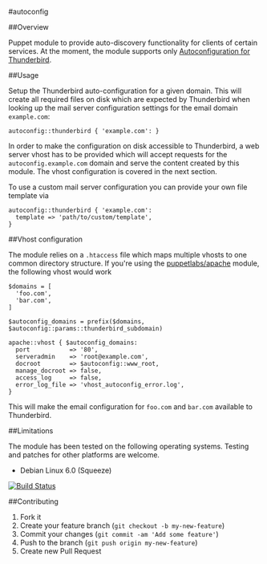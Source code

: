 #autoconfig

##Overview

Puppet module to provide auto-discovery functionality for clients of certain services. At the moment, the module
supports only [Autoconfiguration for Thunderbird](https://developer.mozilla.org/en-US/docs/Mozilla/Thunderbird/Autoconfiguration).

##Usage

Setup the Thunderbird auto-configuration for a given domain. This will create all required files on disk which are
expected by Thunderbird when looking up the mail server configuration settings for the email domain `example.com`:

```
autoconfig::thunderbird { 'example.com': }
```

In order to make the configuration on disk accessible to Thunderbird, a web server vhost has to be provided which will
accept requests for the `autoconfig.example.com` domain and serve the content created by this module. The vhost
configuration is covered in the next section.

To use a custom mail server configuration you can provide your own file template via

```
autoconfig::thunderbird { 'example.com':
  template => 'path/to/custom/template',
}
```

##Vhost configuration

The module relies on a `.htaccess` file which maps multiple vhosts to one common directory structure. If you're using
the [puppetlabs/apache](https://forge.puppetlabs.com/puppetlabs/apache) module, the following vhost would work

```
$domains = [
  'foo.com',
  'bar.com',
]

$autoconfig_domains = prefix($domains, $autoconfig::params::thunderbird_subdomain)

apache::vhost { $autoconfig_domains:
  port           => '80',
  serveradmin    => 'root@example.com',
  docroot        => $autoconfig::www_root,
  manage_docroot => false,
  access_log     => false,
  error_log_file => 'vhost_autoconfig_error.log',
}
```

This will make the email configuration for `foo.com` and `bar.com` available to Thunderbird.


##Limitations

The module has been tested on the following operating systems. Testing and patches for other platforms are welcome.

* Debian Linux 6.0 (Squeeze)

[![Build Status](https://travis-ci.org/tohuwabohu/puppet-autoconfig.png?branch=master)](https://travis-ci.org/tohuwabohu/puppet-autoconfig)

##Contributing

1. Fork it
2. Create your feature branch (`git checkout -b my-new-feature`)
3. Commit your changes (`git commit -am 'Add some feature'`)
4. Push to the branch (`git push origin my-new-feature`)
5. Create new Pull Request
